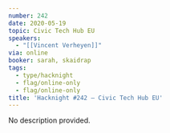 ```yaml
---
number: 242
date: 2020-05-19
topic: Civic Tech Hub EU
speakers:
  - "[[Vincent Verheyen]]"
via: online
booker: sarah, skaidrap
tags:
  - type/hacknight
  - flag/online-only
  - flag/online-only
title: 'Hacknight #242 – Civic Tech Hub EU'
---
```


No description provided.